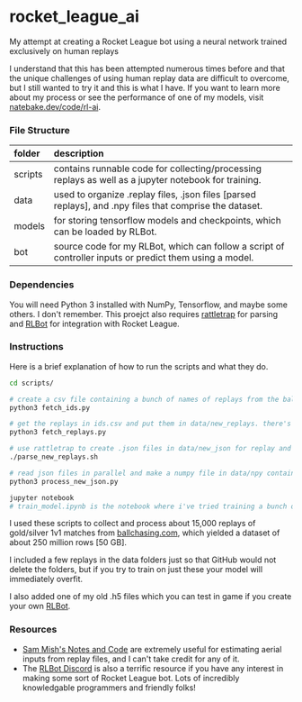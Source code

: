# rocket_league_ai
My attempt at creating a Rocket League bot using a neural network trained exclusively on human replays

I understand that this has been attempted numerous times before and that the unique challenges of using human replay data are difficult to overcome, but I still wanted to try it and this is what I have. If you want to learn more about my process or see the performance of one of my models, visit <a href="https://natebake.dev/code/rl-ai" target="_blank">natebake.dev/code/rl-ai</a>.

### File Structure
| folder  | description                                                                                             |
| :------ | :------------------------------------------------------------------------------------------------------ |
| scripts | contains runnable code for collecting/processing replays as well as a jupyter notebook for training.    |
| data    | used to organize .replay files, .json files [parsed replays], and .npy files that comprise the dataset. |
| models  | for storing tensorflow models and checkpoints, which can be loaded by RLBot.                            |
| bot     | source code for my RLBot, which can follow a script of controller inputs or predict them using a model. |

### Dependencies
You will need Python 3 installed with NumPy, Tensorflow, and maybe some others. I don't remember.
This proejct also requires <a target="_blank" href="https://github.com/tfausak/rattletrap">rattletrap</a> for parsing and <a target="_blank" href="https://rlbot.org">RLBot</a> for integration with Rocket League.

### Instructions
Here is a brief explanation of how to run the scripts and what they do.
```sh
cd scripts/

# create a csv file containing a bunch of names of replays from the ballchasing.com API.
python3 fetch_ids.py

# get the replays in ids.csv and put them in data/new_replays. there's a limit on fetches in a certain time period.
python3 fetch_replays.py

# use rattletrap to create .json files in data/new_json for replay and move those to data/parsed_replays.
./parse_new_replays.sh

# read json files in parallel and make a numpy file in data/npy containing [game-state, outputs] rows for each frame.
python3 process_new_json.py

jupyter notebook
# train_model.ipynb is the notebook where i've tried training a bunch of models with various hyperparameters.
```

I used these scripts to collect and process about 15,000 replays of gold/silver 1v1 matches from <a target="_blank" href="https://ballchasing.com">ballchasing.com</a>, which yielded a dataset of about 250 million rows [50 GB].

I included a few replays in the data folders just so that GitHub would not delete the folders, but if you try to train on just these your model will immediately overfit.

I also added one of my old .h5 files which you can test in game if you create your own <a target="_blank" href="https://rlbot.org">RLBot</a>.

### Resources
- <a target="_blank" href="https://samuelpmish.github.io/notes/RocketLeague/">Sam Mish's Notes and Code</a> are extremely useful for estimating aerial inputs from replay files, and I can't take credit for any of it.
- The <a target="_blank" href="https://discord.com/invite/xuWjbw7A?utm_source=Discord%20Widget&utm_medium=Connect">RLBot Discord</a> is also a terrific resource if you have any interest in making some sort of Rocket League bot. Lots of incredibly knowledgable programmers and friendly folks!
